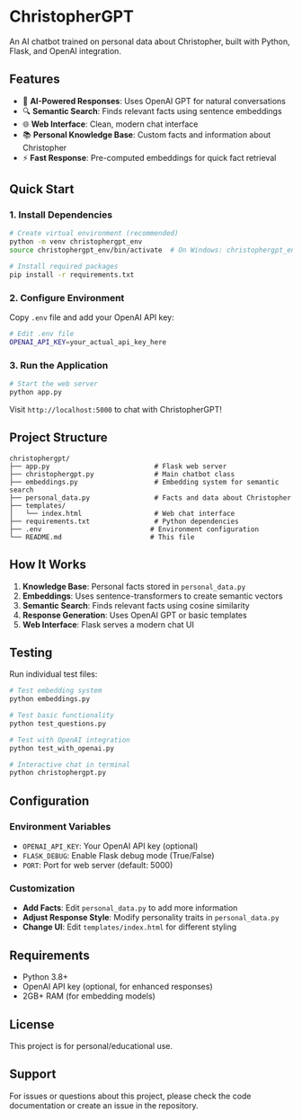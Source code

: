 # ChristopherGPT

An AI chatbot trained on personal data about Christopher, built with Python, Flask, and OpenAI integration.

## Features

- 🤖 **AI-Powered Responses**: Uses OpenAI GPT for natural conversations
- 🔍 **Semantic Search**: Finds relevant facts using sentence embeddings
- 🌐 **Web Interface**: Clean, modern chat interface
- 📚 **Personal Knowledge Base**: Custom facts and information about Christopher
- ⚡ **Fast Response**: Pre-computed embeddings for quick fact retrieval

## Quick Start

### 1. Install Dependencies

```bash
# Create virtual environment (recommended)
python -m venv christophergpt_env
source christophergpt_env/bin/activate  # On Windows: christophergpt_env\Scripts\activate

# Install required packages
pip install -r requirements.txt
```

### 2. Configure Environment

Copy `.env` file and add your OpenAI API key:

```bash
# Edit .env file
OPENAI_API_KEY=your_actual_api_key_here
```

### 3. Run the Application

```bash
# Start the web server
python app.py
```

Visit `http://localhost:5000` to chat with ChristopherGPT!

## Project Structure

```
christophergpt/
├── app.py                          # Flask web server
├── christophergpt.py               # Main chatbot class
├── embeddings.py                   # Embedding system for semantic search
├── personal_data.py                # Facts and data about Christopher
├── templates/
│   └── index.html                  # Web chat interface
├── requirements.txt                # Python dependencies
├── .env                           # Environment configuration
└── README.md                      # This file
```

## How It Works

1. **Knowledge Base**: Personal facts stored in `personal_data.py`
2. **Embeddings**: Uses sentence-transformers to create semantic vectors
3. **Semantic Search**: Finds relevant facts using cosine similarity
4. **Response Generation**: Uses OpenAI GPT or basic templates
5. **Web Interface**: Flask serves a modern chat UI

## Testing

Run individual test files:

```bash
# Test embedding system
python embeddings.py

# Test basic functionality
python test_questions.py

# Test with OpenAI integration
python test_with_openai.py

# Interactive chat in terminal
python christophergpt.py
```

## Configuration

### Environment Variables

- `OPENAI_API_KEY`: Your OpenAI API key (optional)
- `FLASK_DEBUG`: Enable Flask debug mode (True/False)
- `PORT`: Port for web server (default: 5000)

### Customization

- **Add Facts**: Edit `personal_data.py` to add more information
- **Adjust Response Style**: Modify personality traits in `personal_data.py`
- **Change UI**: Edit `templates/index.html` for different styling

## Requirements

- Python 3.8+
- OpenAI API key (optional, for enhanced responses)
- 2GB+ RAM (for embedding models)

## License

This project is for personal/educational use.

## Support

For issues or questions about this project, please check the code documentation or create an issue in the repository.
